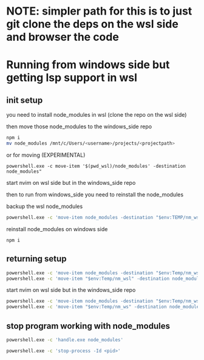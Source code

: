 # NOTE: simpler path for this is to just git clone the deps on the wsl side and browser the code

# Running from windows side but getting lsp support in wsl

## init setup

you need to install node_modules in wsl (clone the repo on the wsl side)

then move those node_modules to the windows_side repo

```bash
npm i
mv node_modules /mnt/c/Users/<username>/projects/<projectpath>
```

or for moving (EXPERIMENTAL)

```pwsh
powershell.exe -c move-item '$(pwd_wsl)/node_modules' -destination node_modules"
```

start nvim on wsl side but in the windows_side repo

then to run from windows_side you need to reinstall the node_modules

backup the wsl node_modules

```bash
powershell.exe -c 'move-item node_modules -destination "$env:TEMP/nm_wsl"'
```

reinstall node_modules on windows side

```pwsh
npm i
```

## returning setup

```bash
powershell.exe -c 'move-item node_modules -destination "$env:Temp/nm_ws"'
powershell.exe -c 'move-item "$env:Temp/nm_wsl" -destination node_modules'
```

start nvim on wsl side but in the windows_side repo

```bash
powershell.exe -c 'move-item node_modules -destination "$env:Temp/nm_wsl"'
powershell.exe -c 'move-item "$env:Temp/nm_ws" -destination node_modules'
```

## stop program working with node_modules
```bash
powershell.exe -c 'handle.exe node_modules'
```

```bash
powershell.exe -c 'stop-process -Id <pid>'
```
